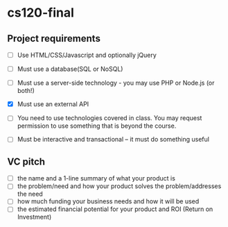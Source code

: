 # cs120-final

## Project requirements 
- [ ]  Use HTML/CSS/Javascript and optionally jQuery
- [ ]  Must use a database(SQL or NoSQL)
- [ ]  Must use a server-side technology - you may use PHP or  Node.js (or both!)
- [x]  Must use an external API
- [ ]  You need to use technologies covered in class.  You may request permission to use something that is beyond the course.
- [ ]  Must be interactive and transactional  – it must do something useful


## VC pitch 
- [ ] the name and a 1-line summary of what your product is
- [ ] the problem/need and how your product solves the problem/addresses the need
- [ ] how much funding your business needs and how it will be used
- [ ] the estimated financial potential for your product and ROI (Return on Investment)
